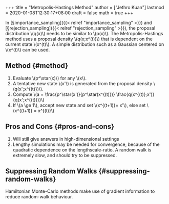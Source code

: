 +++
title = "Metropolis-Hastings Method"
author = ["Jethro Kuan"]
lastmod = 2020-01-08T12:30:17+08:00
draft = false
math = true
+++

In [§importance\_sampling]({{< relref "importance_sampling" >}}) and [§rejection\_sampling]({{< relref "rejection_sampling" >}}), the proposal
distribution \\(q(x)\\) needs to be similar to \\(p(x)\\). The
Metropolis-Hastings method uses a proposal density \\(q(x;x^(t))\\) that
is dependent on the current state \\(x^(t)\\). A simple distribution such
as a Gaussian centered on \\(x^(t)\\) can be used.


## Method {#method}

1.  Evaluate \\(p^\star(x)\\) for any \\(x\\).
2.  A tentative new state \\(x'\\) is generated from the proposal density \\(q(x';x^{(t)})\\).
3.  Compute \\(a = \frac{p^\star(x')}{p^\star(x^{(t)})} \frac{q(x^{(t)};x')}{q(x';x^{(t)})}\\)
4.  If \\(a \ge 1\\), accept new state and set \\(x^{(t+1)}= x'\\), else set
    \\(x^{(t+1)} = x^{(t)}\\)


## Pros and Cons {#pros-and-cons}

1.  Will still give answers in high-dimensional settings
2.  Lengthy simulations may be needed for convergence, because of the
    quadratic dependence on the lengthscale-ratio. A random walk is
    extremely slow, and should try to be suppressed.


## Suppressing Random Walks {#suppressing-random-walks}

Hamiltonian Monte-Carlo methods make use of gradient information to
reduce random-walk behaviour.
